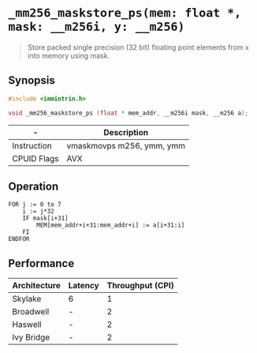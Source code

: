 `_mm256_maskstore_ps(mem: float *, mask: __m256i, y: __m256)`
=============================================================

> Store packed single precision (32 bit) floating point elements from x into memory using mask.

## Synopsis

```c
#include <immintrin.h>

void _mm256_maskstore_ps (float * mem_addr, __m256i mask, __m256 a);
```

| -           | Description               |
| ----------- | ------------------------- |
| Instruction | vmaskmovps m256, ymm, ymm |
| CPUID Flags | AVX                       |

## Operation

```
FOR j := 0 to 7
	i := j*32
	IF mask[i+31]
		MEM[mem_addr+i+31:mem_addr+i] := a[i+31:i]
	FI
ENDFOR
```

## Performance

| Architecture | Latency | Throughput (CPI) |
| ------------ | ------- | ---------------- |
| Skylake      | 6       | 1                |
| Broadwell    | -       | 2                |
| Haswell      | -       | 2                |
| Ivy Bridge   | -       | 2                |
